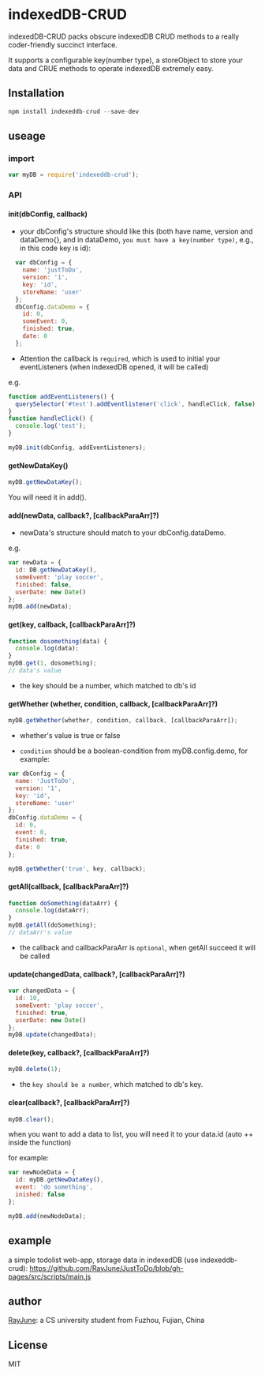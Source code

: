 # indexedDB-CRUD

indexedDB-CRUD packs obscure indexedDB CRUD methods to a really coder-friendly succinct interface.

It supports a configurable key(number type), a storeObject to store your data and CRUE methods to operate indexedDB extremely easy.

## Installation

```javascript
npm install indexeddb-crud --save-dev
```

## useage

### import

```javascript
var myDB = require('indexeddb-crud');
```

### API

#### init(dbConfig, callback)

* your dbConfig's structure should like this (both have name, version and dataDemo{}, and in dataDemo, `you must have a key(number type)`, e.g., in this code key is id):

```javascript
  var dbConfig = {  
    name: 'justToDo',
    version: '1',
    key: 'id',
    storeName: 'user'
  };
  dbConfig.dataDemo = { 
    id: 0,
    someEvent: 0,
    finished: true,
    date: 0
  };
```

* Attention the callback is `required`, which is used to initial your eventListeners (when indexedDB opened, it will be called)

e.g.

```javascript
function addEventListeners() {
  querySelector('#test').addEventlistener('click', handleClick, false);
}
function handleClick() {
  console.log('test');
}

myDB.init(dbConfig, addEventListeners);
```

#### getNewDataKey()

```javascript
myDB.getNewDataKey();
```

You will need it in add().

#### add(newData, callback?, [callbackParaArr]?)

* newData's structure should match to your dbConfig.dataDemo.

e.g.

```javascript
var newData = {
  id: DB.getNewDataKey(),
  someEvent: 'play soccer',
  finished: false,
  userDate: new Date()
};
myDB.add(newData);
```

#### get(key, callback, [callbackParaArr]?)

```javascript
function dosomething(data) {
  console.log(data);
}
myDB.get(1, dosomething);
// data's value
```

* the key should be a number, which matched to db's id

#### getWhether (whether, condition, callback, [callbackParaArr]?)

```javascript
myDB.getWhether(whether, condition, callback, [callbackParaArr]);
```

* whether's value is true or false

* `condition` should be a boolean-condition from myDB.config.demo, for example:

```javascript
var dbConfig = {  
  name: 'JustToDo',
  version: '1',
  key: 'id',
  storeName: 'user' 
};
dbConfig.dataDemo = { 
  id: 0,
  event: 0,
  finished: true,
  date: 0
};

myDB.getWhether('true', key, callback);
```

#### getAll(callback, [callbackParaArr]?)

```javascript
function doSomething(dataArr) {
  console.log(dataArr);
}
myDB.getAll(doSomething);
// dataArr's value
```

*  the callback and callbackParaArr is `optional`, when getAll succeed it will be called

#### update(changedData, callback?, [callbackParaArr]?)

```javascript
var changedData = {
  id: 10,
  someEvent: 'play soccer',
  finished: true,
  userDate: new Date()
};
myDB.update(changedData);
```

#### delete(key, callback?, [callbackParaArr]?)

```javascript
myDB.delete(1);
```
* the `key should be a number`, which matched to db's key.

#### clear(callback?, [callbackParaArr]?)

```javascript
myDB.clear();
```

when you want to add a data to list, you will need it to your data.id (auto ++ inside the function)

for example:

```javascript
var newNodeData = {
  id: myDB.getNewDataKey(),
  event: 'do something',
  inished: false
};

myDB.add(newNodeData);
```

## example

a simple todolist web-app, storage data in indexedDB (use indexeddb-crud): https://github.com/RayJune/JustToDo/blob/gh-pages/src/scripts/main.js

## author

[RayJune](http://rayjune.xyz/about): a CS university student from Fuzhou, Fujian, China

## License

MIT